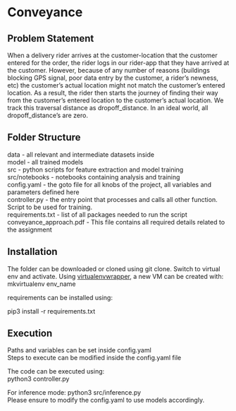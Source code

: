 # Conveyance  

## **Problem Statement**  
When a delivery rider arrives at the customer-location that the customer entered for the order, the rider logs in our rider-app that they have arrived at the customer. However, because of any number of reasons (buildings blocking GPS signal, poor data entry by the customer, a rider’s newness, etc) the customer’s actual location might not match the customer’s entered location. As a result, the rider then starts the journey of finding their way from the customer’s entered location to the customer’s actual location. We track this traversal distance as dropoff_distance. In an ideal world, all dropoff_distance’s are zero.


## **Folder Structure**  
data - all relevant and intermediate datasets inside  
model - all trained models  
src - python scripts for feature extraction and model training  
src/notebooks - notebooks containing analysis and training  
config.yaml - the goto file for all knobs of the project, all variables and parameters defined here  
controller.py - the entry point that processes and calls all other function. Script to be used for training.  
requirements.txt - list of all packages needed to run the script  
conveyance_approach.pdf - This file contains all required details related to the assignment  

    

## **Installation**  
The folder can be downloaded or cloned using git clone. 
Switch to virtual env and activate. 
Using [virtualenvwrapper](https://virtualenvwrapper.readthedocs.io/en/latest/install.html), a new VM can be created with:  
mkvirtualenv env_name  


requirements can be installed using:

pip3 install -r requirements.txt


## **Execution**  
Paths and variables can be set inside config.yaml  
Steps to execute can be modified inside the config.yaml file  

The code can be executed using:  
python3 controller.py   

For inference mode:
python3 src/inference.py  
Please ensure to modify the config.yaml to use models accordingly.
